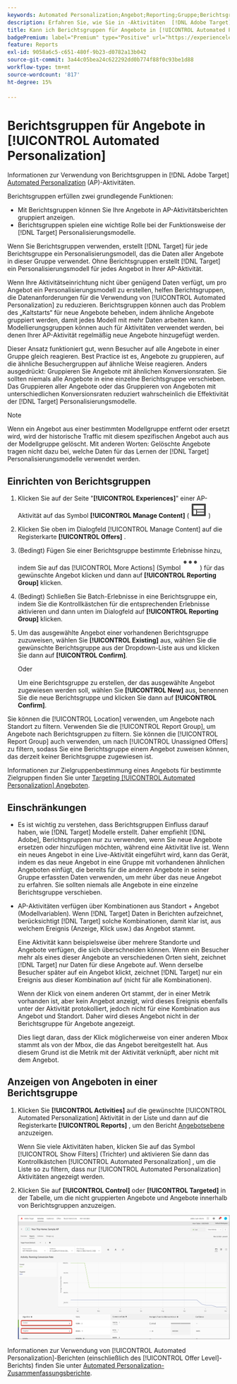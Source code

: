 ```yaml
---
keywords: Automated Personalization;Angebot;Reporting;Gruppe;Berichtsgruppe;Zuordnung
description: Erfahren Sie, wie Sie in -Aktivitäten  [!DNL Adobe Target] [!UICONTROL Automated Personalization] Berichtsgruppen für Angebote verwenden.
title: Kann ich Berichtsgruppen für Angebote in [!UICONTROL Automated Personalization] Aktivitäten verwenden?
badgePremium: label="Premium" type="Positive" url="https://experienceleague.adobe.com/docs/target/using/introduction/intro.html?lang=de#premium newtab=true" tooltip="Hier finden Sie Informationen zum Lieferumfang von Target Premium."
feature: Reports
exl-id: 9058a6c5-c651-480f-9b23-d0782a13b042
source-git-commit: 3a44c05bea24c622292dd0b774f88f0c93be1d88
workflow-type: tm+mt
source-wordcount: '817'
ht-degree: 15%

---
```


# Berichtsgruppen für Angebote in [!UICONTROL Automated Personalization]

Informationen zur Verwendung von Berichtsgruppen in [!DNL Adobe Target] [Automated Personalization](/help/main/c-activities/t-automated-personalization/automated-personalization.md) (AP)-Aktivitäten.

Berichtsgruppen erfüllen zwei grundlegende Funktionen:

* Mit Berichtsgruppen können Sie Ihre Angebote in AP-Aktivitätsberichten gruppiert anzeigen.
* Berichtsgruppen spielen eine wichtige Rolle bei der Funktionsweise der [!DNL Target] Personalisierungsmodelle.

Wenn Sie Berichtsgruppen verwenden, erstellt [!DNL Target] für jede Berichtsgruppe ein Personalisierungsmodell, das die Daten aller Angebote in dieser Gruppe verwendet. Ohne Berichtsgruppen erstellt [!DNL Target] ein Personalisierungsmodell für jedes Angebot in Ihrer AP-Aktivität.

Wenn Ihre Aktivitätseinrichtung nicht über genügend Daten verfügt, um pro Angebot ein Personalisierungsmodell zu erstellen, helfen Berichtsgruppen, die Datenanforderungen für die Verwendung von [!UICONTROL Automated Personalization] zu reduzieren. Berichtsgruppen können auch das Problem des „Kaltstarts“ für neue Angebote beheben, indem ähnliche Angebote gruppiert werden, damit jedes Modell mit mehr Daten arbeiten kann. Modellierungsgruppen können auch für Aktivitäten verwendet werden, bei denen Ihrer AP-Aktivität regelmäßig neue Angebote hinzugefügt werden.

Dieser Ansatz funktioniert gut, wenn Besucher auf alle Angebote in einer Gruppe gleich reagieren. Best Practice ist es, Angebote zu gruppieren, auf die ähnliche Besuchergruppen auf ähnliche Weise reagieren. Anders ausgedrückt: Gruppieren Sie Angebote mit ähnlichen Konversionsraten. Sie sollten niemals alle Angebote in eine einzelne Berichtsgruppe verschieben. Das Gruppieren aller Angebote oder das Gruppieren von Angeboten mit unterschiedlichen Konversionsraten reduziert wahrscheinlich die Effektivität der [!DNL Target] Personalisierungsmodelle.

>[!NOTE]
>
>Wenn ein Angebot aus einer bestimmten Modellgruppe entfernt oder ersetzt wird, wird der historische Traffic mit diesem spezifischen Angebot auch aus der Modellgruppe gelöscht. Mit anderen Worten: Gelöschte Angebote tragen nicht dazu bei, welche Daten für das Lernen der [!DNL Target] Personalisierungsmodelle verwendet werden.

## Einrichten von Berichtsgruppen

1. Klicken Sie auf der Seite &quot;**[!UICONTROL Experiences]**&quot; einer AP-Aktivität auf das Symbol **[!UICONTROL Manage Content]** ( ![Symbol Inhalt verwalten](/help/main/assets/icons/Experience.svg) )
1. Klicken Sie oben im Dialogfeld [!UICONTROL Manage Content] auf die Registerkarte **[!UICONTROL Offers]** .
1. (Bedingt) Fügen Sie einer Berichtsgruppe bestimmte Erlebnisse hinzu, indem Sie auf das [!UICONTROL More Actions] (Symbol ![Mehr Aktionen](/help/main/assets/icons/MoreSmall.svg) ) für das gewünschte Angebot klicken und dann auf **[!UICONTROL Reporting Group]** klicken.

1. (Bedingt) Schließen Sie Batch-Erlebnisse in eine Berichtsgruppe ein, indem Sie die Kontrollkästchen für die entsprechenden Erlebnisse aktivieren und dann unten im Dialogfeld auf **[!UICONTROL Reporting Group]** klicken.

1. Um das ausgewählte Angebot einer vorhandenen Berichtsgruppe zuzuweisen, wählen Sie **[!UICONTROL Existing]** aus, wählen Sie die gewünschte Berichtsgruppe aus der Dropdown-Liste aus und klicken Sie dann auf **[!UICONTROL Confirm]**.

   Oder

   Um eine Berichtsgruppe zu erstellen, der das ausgewählte Angebot zugewiesen werden soll, wählen Sie **[!UICONTROL New]** aus, benennen Sie die neue Berichtsgruppe und klicken Sie dann auf **[!UICONTROL Confirm]**.

Sie können die [!UICONTROL Location] verwenden, um Angebote nach Standort zu filtern. Verwenden Sie die [!UICONTROL Report Group], um Angebote nach Berichtsgruppen zu filtern. Sie können die [!UICONTROL Report Group] auch verwenden, um nach [!UICONTROL Unassigned Offers] zu filtern, sodass Sie eine Berichtsgruppe einem Angebot zuweisen können, das derzeit keiner Berichtsgruppe zugewiesen ist.

Informationen zur Zielgruppenbestimmung eines Angebots für bestimmte Zielgruppen finden Sie unter [Targeting [!UICONTROL Automated Personalization] Angeboten](/help/main/c-activities/t-automated-personalization/ap-target-offers.md#task_F207ED7A41B84FD39BB6FCBFABF4B23E).

## Einschränkungen 

* Es ist wichtig zu verstehen, dass Berichtsgruppen Einfluss darauf haben, wie [!DNL Target] Modelle erstellt. Daher empfiehlt [!DNL Adobe], Berichtsgruppen nur zu verwenden, wenn Sie neue Angebote ersetzen oder hinzufügen möchten, während eine Aktivität live ist. Wenn ein neues Angebot in eine Live-Aktivität eingeführt wird, kann das Gerät, indem es das neue Angebot in eine Gruppe mit vorhandenen ähnlichen Angeboten einfügt, die bereits für die anderen Angebote in seiner Gruppe erfassten Daten verwenden, um mehr über das neue Angebot zu erfahren. Sie sollten niemals alle Angebote in eine einzelne Berichtsgruppe verschieben.

* AP-Aktivitäten verfügen über Kombinationen aus Standort + Angebot (Modellvariablen). Wenn [!DNL Target] Daten in Berichten aufzeichnet, berücksichtigt [!DNL Target] solche Kombinationen, damit klar ist, aus welchem Ereignis (Anzeige, Klick usw.) das Angebot stammt.

  Eine Aktivität kann beispielsweise über mehrere Standorte und Angebote verfügen, die sich überschneiden können. Wenn ein Besucher mehr als eines dieser Angebote an verschiedenen Orten sieht, zeichnet [!DNL Target] nur Daten für diese Angebote auf. Wenn derselbe Besucher später auf ein Angebot klickt, zeichnet [!DNL Target] nur ein Ereignis aus dieser Kombination auf (nicht für alle Kombinationen).

  Wenn der Klick von einem anderen Ort stammt, der in einer Metrik vorhanden ist, aber kein Angebot anzeigt, wird dieses Ereignis ebenfalls unter der Aktivität protokolliert, jedoch nicht für eine Kombination aus Angebot und Standort. Daher wird dieses Angebot nicht in der Berichtsgruppe für Angebote angezeigt.

  Dies liegt daran, dass der Klick möglicherweise von einer anderen Mbox stammt als von der Mbox, die das Angebot bereitgestellt hat. Aus diesem Grund ist die Metrik mit der Aktivität verknüpft, aber nicht mit dem Angebot.

## Anzeigen von Angeboten in einer Berichtsgruppe

1. Klicken Sie **[!UICONTROL Activities]** auf die gewünschte [!UICONTROL Automated Personalization] Aktivität in der Liste und dann auf die Registerkarte **[!UICONTROL Reports]** , um den Bericht [Angebotsebene](/help/main/c-reports/personalization-reports/reports-ap.md) anzuzeigen.

   Wenn Sie viele Aktivitäten haben, klicken Sie auf das Symbol [!UICONTROL Show Filters] (Trichter) und aktivieren Sie dann das Kontrollkästchen [!UICONTROL Automated Personalization] , um die Liste so zu filtern, dass nur [!UICONTROL Automated Personalization] Aktivitäten angezeigt werden.

1. Klicken Sie auf **[!UICONTROL Control]** oder **[!UICONTROL Targeted]** in der Tabelle, um die nicht gruppierten Angebote und Angebote innerhalb von Berichtsgruppen anzuzeigen.

   ![Angebotsgruppen: Kontrolle und Zielgruppe](/help/main/c-reports/c-report-settings/assets/offer-groups.png)

Informationen zur Verwendung von [!UICONTROL Automated Personalization]-Berichten (einschließlich des [!UICONTROL Offer Level]-Berichts) finden Sie unter [Automated Personalization-Zusammenfassungsberichte](/help/main/c-reports/personalization-reports/reports-ap.md).
